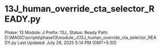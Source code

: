 # 13J_human_override_cta_selector_READY.py

Phase: 13
Module: J
Prefix: 13J_
Status: Ready
Path: D:\MAGIC\scripts\phase13\module_J\13J_human_override_cta_selector_READY.py
Last Updated: July 28, 2025 5:14 PM (GMT+5:30)

